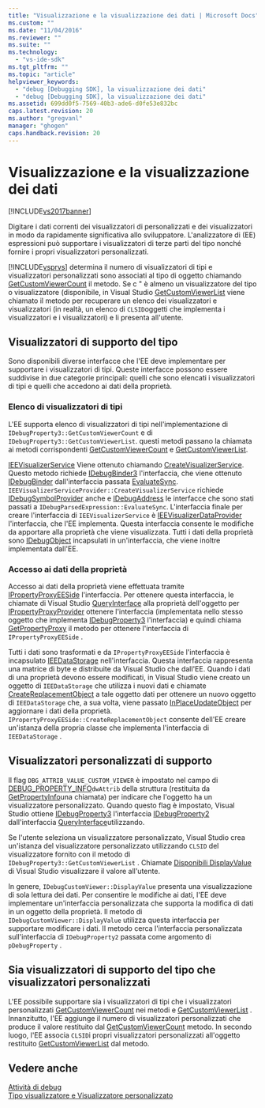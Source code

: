 ```yaml
---
title: "Visualizzazione e la visualizzazione dei dati | Microsoft Docs"
ms.custom: ""
ms.date: "11/04/2016"
ms.reviewer: ""
ms.suite: ""
ms.technology: 
  - "vs-ide-sdk"
ms.tgt_pltfrm: ""
ms.topic: "article"
helpviewer_keywords: 
  - "debug [Debugging SDK], la visualizzazione dei dati"
  - "debug [Debugging SDK], la visualizzazione dei dati"
ms.assetid: 699dd0f5-7569-40b3-ade6-d0fe53e832bc
caps.latest.revision: 20
ms.author: "gregvanl"
manager: "ghogen"
caps.handback.revision: 20
---
```

# Visualizzazione e la visualizzazione dei dati
[!INCLUDE[vs2017banner](../../code-quality/includes/vs2017banner.md)]

Digitare i dati correnti dei visualizzatori di personalizzati e dei visualizzatori in modo da rapidamente significativa allo sviluppatore.  L'analizzatore di \(EE\) espressioni può supportare i visualizzatori di terze parti del tipo nonché fornire i propri visualizzatori personalizzati.  
  
 [!INCLUDE[vsprvs](../../code-quality/includes/vsprvs_md.md)] determina il numero di visualizzatori di tipi e visualizzatori personalizzati sono associati al tipo di oggetto chiamando [GetCustomViewerCount](../Topic/IDebugProperty3::GetCustomViewerCount.md) il metodo.  Se c " è almeno un visualizzatore del tipo o visualizzatore \(disponibile, in Visual Studio [GetCustomViewerList](../../extensibility/debugger/reference/idebugproperty3-getcustomviewerlist.md) viene chiamato il metodo per recuperare un elenco dei visualizzatori e visualizzatori \(in realtà, un elenco di `CLSID`oggetti che implementa i visualizzatori e i visualizzatori\) e li presenta all'utente.  
  
## Visualizzatori di supporto del tipo  
 Sono disponibili diverse interfacce che l'EE deve implementare per supportare i visualizzatori di tipi.  Queste interfacce possono essere suddivise in due categorie principali: quelli che sono elencati i visualizzatori di tipi e quelli che accedono ai dati della proprietà.  
  
### Elenco di visualizzatori di tipi  
 L'EE supporta elenco di visualizzatori di tipi nell'implementazione di `IDebugProperty3::GetCustomViewerCount` e di `IDebugProperty3::GetCustomViewerList`.  questi metodi passano la chiamata ai metodi corrispondenti [GetCustomViewerCount](../../extensibility/debugger/reference/ieevisualizerservice-getcustomviewercount.md) e [GetCustomViewerList](../../extensibility/debugger/reference/ieevisualizerservice-getcustomviewerlist.md).  
  
 [IEEVisualizerService](../../extensibility/debugger/reference/ieevisualizerservice.md) Viene ottenuto chiamando [CreateVisualizerService](../../extensibility/debugger/reference/ieevisualizerserviceprovider-createvisualizerservice.md).  Questo metodo richiede [IDebugBinder3](../../extensibility/debugger/reference/idebugbinder3.md) l'interfaccia, che viene ottenuto [IDebugBinder](../../extensibility/debugger/reference/idebugbinder.md) dall'interfaccia passata [EvaluateSync](../../extensibility/debugger/reference/idebugparsedexpression-evaluatesync.md).  `IEEVisualizerServiceProvider::CreateVisualizerService` richiede [IDebugSymbolProvider](../../extensibility/debugger/reference/idebugsymbolprovider.md) anche e [IDebugAddress](../../extensibility/debugger/reference/idebugaddress.md) le interfacce che sono stati passati a `IDebugParsedExpression::EvaluateSync`.  L'interfaccia finale per creare l'interfaccia di `IEEVisualizerService` è [IEEVisualizerDataProvider](../../extensibility/debugger/reference/ieevisualizerdataprovider.md) l'interfaccia, che l'EE implementa.  Questa interfaccia consente le modifiche da apportare alla proprietà che viene visualizzata.  Tutti i dati della proprietà sono [IDebugObject](../../extensibility/debugger/reference/idebugobject.md) incapsulati in un'interfaccia, che viene inoltre implementata dall'EE.  
  
### Accesso ai dati della proprietà  
 Accesso ai dati della proprietà viene effettuata tramite [IPropertyProxyEESide](../../extensibility/debugger/reference/ipropertyproxyeeside.md) l'interfaccia.  Per ottenere questa interfaccia, le chiamate di Visual Studio [QueryInterface](/visual-cpp/atl/queryinterface) alla proprietà dell'oggetto per [IPropertyProxyProvider](../../extensibility/debugger/reference/ipropertyproxyprovider.md) ottenere l'interfaccia \(implementata nello stesso oggetto che implementa [IDebugProperty3](../../extensibility/debugger/reference/idebugproperty3.md) l'interfaccia\) e quindi chiama [GetPropertyProxy](../../extensibility/debugger/reference/ipropertyproxyprovider-getpropertyproxy.md) il metodo per ottenere l'interfaccia di `IPropertyProxyEESide` .  
  
 Tutti i dati sono trasformati e da `IPropertyProxyEESide` l'interfaccia è incapsulato [IEEDataStorage](../../extensibility/debugger/reference/ieedatastorage.md) nell'interfaccia.  Questa interfaccia rappresenta una matrice di byte e distribuite da Visual Studio che dall'EE.  Quando i dati di una proprietà devono essere modificati, in Visual Studio viene creato un oggetto di `IEEDataStorage` che utilizza i nuovi dati e chiamate [CreateReplacementObject](../../extensibility/debugger/reference/ipropertyproxyeeside-createreplacementobject.md) a tale oggetto dati per ottenere un nuovo oggetto di `IEEDataStorage` che, a sua volta, viene passato [InPlaceUpdateObject](../Topic/IPropertyProxyEESide::InPlaceUpdateObject.md) per aggiornare i dati della proprietà.  `IPropertyProxyEESide::CreateReplacementObject` consente dell'EE creare un'istanza della propria classe che implementa l'interfaccia di `IEEDataStorage` .  
  
## Visualizzatori personalizzati di supporto  
 Il flag `DBG_ATTRIB_VALUE_CUSTOM_VIEWER` è impostato nel campo di [DEBUG\_PROPERTY\_INFO](../../extensibility/debugger/reference/debug-property-info.md)`dwAttrib` della struttura \(restituita da [GetPropertyInfo](../../extensibility/debugger/reference/idebugproperty2-getpropertyinfo.md)una chiamata\) per indicare che l'oggetto ha un visualizzatore personalizzato.  Quando questo flag è impostato, Visual Studio ottiene [IDebugProperty3](../../extensibility/debugger/reference/idebugproperty3.md) l'interfaccia [IDebugProperty2](../../extensibility/debugger/reference/idebugproperty2.md) dall'interfaccia [QueryInterface](/visual-cpp/atl/queryinterface)utilizzando.  
  
 Se l'utente seleziona un visualizzatore personalizzato, Visual Studio crea un'istanza del visualizzatore personalizzato utilizzando `CLSID` del visualizzatore fornito con il metodo di `IDebugProperty3::GetCustomViewerList` .  Chiamate [Disponibili DisplayValue](../../extensibility/debugger/reference/idebugcustomviewer-displayvalue.md) di Visual Studio visualizzare il valore all'utente.  
  
 In genere, `IDebugCustomViewer::DisplayValue` presenta una visualizzazione di sola lettura dei dati.  Per consentire le modifiche ai dati, l'EE deve implementare un'interfaccia personalizzata che supporta la modifica di dati in un oggetto della proprietà.  Il metodo di `IDebugCustomViewer::DisplayValue` utilizza questa interfaccia per supportare modificare i dati.  Il metodo cerca l'interfaccia personalizzata sull'interfaccia di `IDebugProperty2` passata come argomento di `pDebugProperty` .  
  
## Sia visualizzatori di supporto del tipo che visualizzatori personalizzati  
 L'EE possibile supportare sia i visualizzatori di tipi che i visualizzatori personalizzati [GetCustomViewerCount](../Topic/IDebugProperty3::GetCustomViewerCount.md) nei metodi e [GetCustomViewerList](../../extensibility/debugger/reference/idebugproperty3-getcustomviewerlist.md) .  Innanzitutto, l'EE aggiunge il numero di visualizzatori personalizzati che produce il valore restituito dal [GetCustomViewerCount](../../extensibility/debugger/reference/ieevisualizerservice-getcustomviewercount.md) metodo.  In secondo luogo, l'EE associa `CLSID`i propri visualizzatori personalizzati all'oggetto restituito [GetCustomViewerList](../../extensibility/debugger/reference/ieevisualizerservice-getcustomviewerlist.md) dal metodo.  
  
## Vedere anche  
 [Attività di debug](../../extensibility/debugger/debugging-tasks.md)   
 [Tipo visualizzatore e Visualizzatore personalizzato](../../extensibility/debugger/type-visualizer-and-custom-viewer.md)